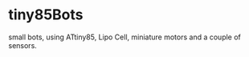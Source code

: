 tiny85Bots
==========

small bots, using ATtiny85, Lipo Cell, miniature motors and a couple of sensors.
